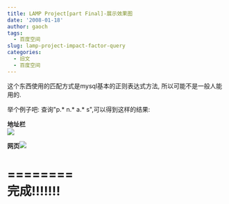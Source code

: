 ```yaml
---
title: LAMP Project[part Final]-展示效果图
date: '2008-01-18'
author: gaoch
tags:
  - 百度空间
slug: lamp-project-impact-factor-query
categories:
  - 旧文
  - 百度空间
---
```


这个东西使用的匹配方式是mysql基本的正则表达式方法,
所以可能不是一般人能用的.  
  
举个例子吧: 查询"p.\* n.\* a.\* s",可以得到这样的结果:  
  
**地址栏**  
<img src="http://hiphotos.baidu.com/spring%5Fgao/pic/item/a1ab983da8df0a0ebaa1671a.jpg" class="blogimg" />  
  
**网页**<img src="http://hiphotos.baidu.com/spring%5Fgao/pic/item/9348ac18f8f40e0934fa413e.jpg" class="blogimg" />  
  
========  
完成!!!!!!!  
========
